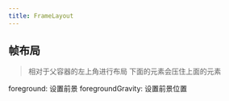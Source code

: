 ```yaml
---
title: FrameLayout
---
```


## 帧布局

> 相对于父容器的左上角进行布局 下面的元素会压住上面的元素

foreground: 设置前景
foregroundGravity: 设置前景位置
